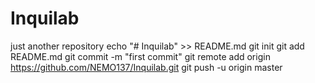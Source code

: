 # Inquilab
just another repository
echo "# Inquilab" >> README.md
git init
git add README.md
git commit -m "first commit"
git remote add origin https://github.com/NEMO137/Inquilab.git
git push -u origin master
